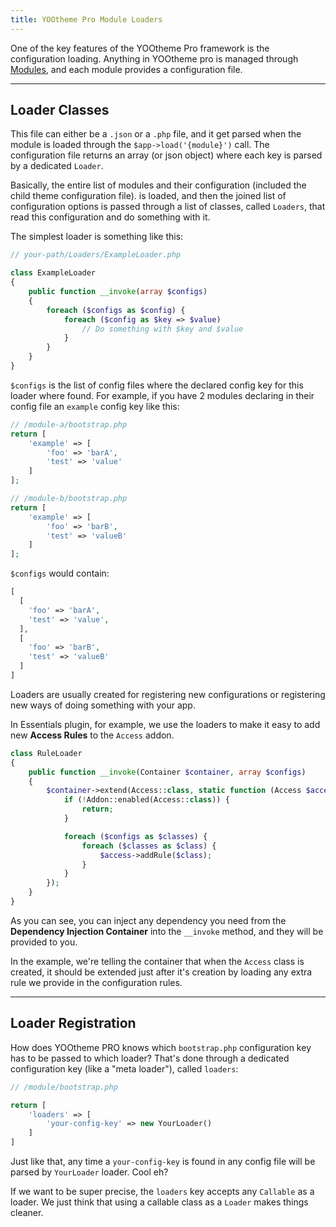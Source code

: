 ```yaml
---
title: YOOtheme Pro Module Loaders
---
```


One of the key features of the YOOtheme Pro framework is the configuration loading. Anything in YOOtheme pro is managed
through [Modules](https://yootheme.com/support/yootheme-pro/joomla/developers-modules), and each module provides a
configuration file.

---

## Loader Classes

This file can either be a `.json` or a `.php` file, and it get parsed when the module is loaded through
the `$app->load('{module}')` call. The configuration file returns an array (or json object) where each key is parsed by
a dedicated `Loader`.

Basically, the entire list of modules and their configuration (included the child theme configuration file). is loaded,
and then the joined list of configuration options is passed through a list of classes, called `Loaders`, that read this
configuration and do something with it.

The simplest loader is something like this:

```php
// your-path/Loaders/ExampleLoader.php

class ExampleLoader
{
    public function __invoke(array $configs)
    {
        foreach ($configs as $config) {
            foreach ($config as $key => $value)
                // Do something with $key and $value
            }
        }
    }
}
```

`$configs` is the list of config files where the declared config key for this loader where found. For example, if you
have 2 modules declaring in their config file an `example` config key like this:

```php
// /module-a/bootstrap.php
return [
    'example' => [
        'foo' => 'barA',
        'test' => 'value'
    ]
];
```

```php
// /module-b/bootstrap.php
return [
    'example' => [
        'foo' => 'barB',
        'test' => 'valueB'
    ]
];
```

`$configs` would contain:

```php
[
  [
    'foo' => 'barA',
    'test' => 'value',
  ],
  [
    'foo' => 'barB',
    'test' => 'valueB'
  ]
]
```

Loaders are usually created for registering new configurations or registering new ways of doing something with your app.

In Essentials plugin, for example, we use the loaders to make it easy to add new **Access Rules** to the `Access` addon.

```php
class RuleLoader
{
    public function __invoke(Container $container, array $configs)
    {
        $container->extend(Access::class, static function (Access $access, $app) use ($configs) {
            if (!Addon::enabled(Access::class)) {
                return;
            }

            foreach ($configs as $classes) {
                foreach ($classes as $class) {
                    $access->addRule($class);
                }
            }
        });
    }
}
```

As you can see, you can inject any dependency you need from the **Dependency Injection Container** into the `__invoke` method, and they will be provided to you.

In the example, we're telling the container that when the `Access` class is created, it should be extended just after it's creation by loading any extra rule we provide in the configuration rules.

---

## Loader Registration

How does YOOtheme PRO knows which `bootstrap.php` configuration key has to be passed to which loader?
That's done through a dedicated configuration key (like a "meta loader"), called `loaders`:

```php
// /module/bootstrap.php

return [
    'loaders' => [
        'your-config-key' => new YourLoader()
    ]
]
```

Just like that, any time a `your-config-key` is found in any config file will be parsed by `YourLoader` loader. Cool eh?

If we want to be super precise, the `loaders` key accepts any `Callable` as a loader. We just think that using a callable class as a `Loader` makes things cleaner.
